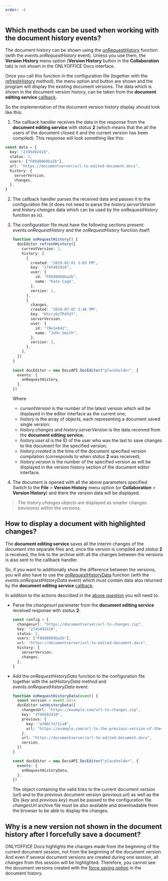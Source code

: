 ```yaml
---
order: -4
---
```


## Which methods can be used when working with the document history events?

The document history can be shown using the [onRequestHistory](../../Usage%20API/Config/Events.md#onrequesthistory) function (with the *events.onRequestHistory* event). Unless you use them, the **Version History** menu option (**Version History** button in the **Collaboration** tab) is not shown in the ONLYOFFICE Docs interface.

Once you call this function in the configuration file (together with the [refreshHistory](../../Usage%20API/Methods.md#refreshhistory) method), the menu option and button are shown and the program will display the existing document versions. The data which is shown in the document version history, can be taken from the **document editing service** [callback](../../Usage%20API/Callback%20handler.md#status-2-3).

So the implementation of the document version history display should look like this:

1. The callback handler receives the data in the response from the **document editing service** with *status* **2** (which means that the all the users of the document closed it and the current version has been compiled). This response will look something like this:

``` ts
const data = {
  key: "2745492410",
  status: 2,
  users: ["F89d8069ba2b"],
  url: "https://documentserver/url-to-edited-document.docx",
  history: {
    serverVersion,
    changes,
  },
}
  ```

2. The callback handler parses the received data and passes it to the configuration file (it does not need to parse the *history.serverVersion* and *history.changes* data which can be used by the *onRequestHistory* function as is).

3. The configuration file must have the following sections present: *events.onRequestHistory* and the *onRequestHistory* function itself:

   ``` ts
   function onRequestHistory() {
     docEditor.refreshHistory({
       currentVersion: 2,
       history: [
         {
           created: "2019-02-01 3:03 PM",
           key: "2745492410",
           user: {
             id: "F89d8069ba2b",
             name: "Kate Cage",
           },
           version: 1,
         },
         {
           changes,
           created: "2010-07-07 3:46 PM",
           key: "Khirz6zTPdfd7",
           serverVersion,
           user: {
             id: "78e1e841",
             name: "John Smith",
           },
           version: 2,
         },
       ],
     })
   }
  
   const docEditor = new DocsAPI.DocEditor("placeholder", {
     events: {
       onRequestHistory,
     },
   })
   ```

   Where

   - *currentVersion* is the number of the latest version which will be displayed in the editor interface as the current one;
   - *history* is the array of objects, each representing a document saved single version:
    - *history.changes* and *history.serverVersion* is the data received from the **document editing service**;
    - *history.user.id* is the ID of the user who was the last to save changes to the document for the specified version;
    - *history.created* is the time of the document specified version compilation (corresponds to when *status* **2** was received);
    - *history.version* is the number of the specified version as will be displayed in the version history section of the document editor interface.

4. The document is opened with all the above parameters specified. Switch to the **File** > **Version History** menu option (or **Collaboration** > **Version History**) and there the version data will be displayed.

> The *history.changes* objects are displayed as smaller changes (revisions) within the versions.

## How to display a document with highlighted changes?

The **document editing service** saves all the interim changes of the document into separate files and, once the version is compiled and *status* **2** is received, the link to the archive with all the changes between the versions is also sent to the callback handler.

So, if you want to additionally show the difference between the versions, you will also have to use the [onRequestHistoryData](../../Usage%20API/Config/Events.md#onrequesthistorydata) function (with the *events.onRequestHistoryData* event) which must contain data also returned by the **document editing service** [callback](../../Usage%20API/Callback%20handler.md#changeshistory).

In addition to the actions described in the [above question](#which-methods-can-be-used-when-working-with-the-document-history-events) you will need to:

- Parse the *changesurl* parameter from the **document editing service** received response with *status* **2**:

  ``` ts
  const config = {
    changesurl: "https://documentserver/url-to-changes.zip",
    key: "2745492410",
    status: 2,
    users: ["F89d8069ba2b"],
    url: "https://documentserver/url-to-edited-document.docx",
    history: {
      serverVersion,
      changes,
    },
  }
  ```

- Add the *onRequestHistoryData* function to the configuration file together with the *setHistoryData* method and *events.onRequestHistoryData* event:

  ``` ts
  function onRequestHistoryData(event) {
    const version = event.data
    docEditor.setHistoryData({
      changesUrl: "https://example.com/url-to-changes.zip",
      key: "2745492410",
      previous: {
        key: "af86C7e71Ca8",
        url: "https://example.com/url-to-the-previous-version-of-the-document.docx",
      },
      url: "https://documentserver/url-to-edited-document.docx",
      version,
    })
  }
  
  const docEditor = new DocsAPI.DocEditor("placeholder", {
    events: {
      onRequestHistoryData,
    },
  })
  ```

  The object containing the valid links to the current document version (*url*) and to the previous document version (*previous.url*) as well as the IDs (*key* and *previous.key*) must be passed to the configuration file. *changesUrl* archive file must be also available and downloadable from the browser to be able to display the changes.

## Why is a new version not shown in the document history after I forcefully save a document?

ONLYOFFICE Docs highlights the changes made from the beginning of the current document session, not from the beginning of the document version. And even if several document versions are created during one session, all changes from this session will be highlighted. Therefore, you cannot see the document versions created with the [force saving option](../../Get%20Started/How%20It%20Works/Saving%20file.md#force-saving) in the document history.
